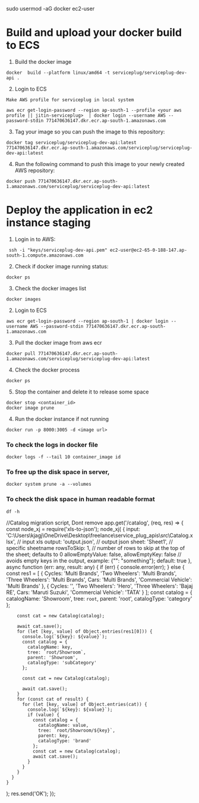 
<!-- Docker enable -->
sudo usermod -aG docker ec2-user

# Build and upload your docker build to ECS

1. Build the docker image
```
docker  build --platform linux/amd64 -t serviceplug/serviceplug-dev-api .
```

2. Login to ECS

`
 Make AWS profile for serviceplug in local system
`
```
aws ecr get-login-password --region ap-south-1 --profile <your aws profile || jitin-serviceplug>  | docker login --username AWS --password-stdin 771470636147.dkr.ecr.ap-south-1.amazonaws.com
```


3. Tag your image so you can push the image to this repository:

```
docker tag serviceplug/serviceplug-dev-api:latest 771470636147.dkr.ecr.ap-south-1.amazonaws.com/serviceplug/serviceplug-dev-api:latest
```

4. Run the following command to push this image to your newly created AWS repository:

```
docker push 771470636147.dkr.ecr.ap-south-1.amazonaws.com/serviceplug/serviceplug-dev-api:latest
```

# Deploy the application in ec2 instance staging

1. Login in to AWS:
```
 ssh -i "keys/serviceplug-dev-api.pem" ec2-user@ec2-65-0-188-147.ap-south-1.compute.amazonaws.com
 ```
2. Check if docker image running status:
```
docker ps
```
3. Check the docker images list
```
docker images
```

2. Login to ECS
```
aws ecr get-login-password --region ap-south-1 | docker login --username AWS --password-stdin 771470636147.dkr.ecr.ap-south-1.amazonaws.com
```
3. Pull the docker image from aws ecr
```
docker pull 771470636147.dkr.ecr.ap-south-1.amazonaws.com/serviceplug/serviceplug-dev-api:latest
```
4. Check the docker process
```
docker ps
```
5. Stop the container and delete it to release some space
```
docker stop <container_id>
docker image prune
```
4. Run the docker instance if not running
```
docker run -p 8000:3005 -d <image url>
```

### To check the logs in docker file
```
docker logs -f --tail 10 container_image id
```

### To free up the disk space in server,

```
docker system prune -a --volumes
```

### To check the disk space in human readable format
```
df -h
```


//Catalog migration script, Dont remove
app.get('/catalog', (req, res) => {
  const node_xj = require('xls-to-json');
  node_xj(
    {
      input:
        'C:\\Users\\kjagj\\OneDrive\\Desktop\\freelance\\service_plug_apis\\src\\Catalog.xlsx', // input xls
      output: 'output.json', // output json
      sheet: 'Sheet1', // specific sheetname
      rowsToSkip: 1, // number of rows to skip at the top of the sheet; defaults to 0
      allowEmptyValue: false,
      allowEmptyKey: false // avoids empty keys in the output, example: {"": "something"}; default: true
    },
    async function (err: any, result: any) {
      if (err) {
        console.error(err);
      } else {
        const res1 = [
          {
            Cycles: 'Multi Brands',
            'Two Wheelers': 'Multi Brands',
            'Three Wheelers': 'Multi Brands',
            Cars: 'Multi Brands',
            'Commercial Vehicle': 'Multi Brands'
          },
          {
            Cycles: '',
            'Two Wheelers': 'Hero',
            'Three Wheelers': 'Bajaj RE',
            Cars: 'Maruti Suzuki',
            'Commercial Vehicle': 'TATA'
          }
        ];
        const catalog = {
          catalogName: 'Showroom',
          tree: `root`,
          parent: 'root',
          catalogType: 'category'
        };

        const cat = new Catalog(catalog);

        await cat.save();
        for (let [key, value] of Object.entries(res1[0])) {
          console.log(`${key}: ${value}`);
          const catalog = {
            catalogName: key,
            tree: `root/Showroom`,
            parent: 'Showroom',
            catalogType: 'subCategory'
          };

          const cat = new Catalog(catalog);

          await cat.save();
        }
        for (const cat of result) {
          for (let [key, value] of Object.entries(cat)) {
            console.log(`${key}: ${value}`);
            if (value) {
              const catalog = {
                catalogName: value,
                tree: `root/Showroom/${key}`,
                parent: key,
                catalogType: 'brand'
              };
              const cat = new Catalog(catalog);
              await cat.save();
            }
          }
        }
      }
    }
  );
  res.send('OK');
});
